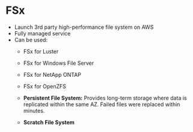 # FSx

- Launch 3rd party high-performance file system on AWS 
- Fully managed service
- Can be used: 
  - FSx for Luster
  - FSx for Windows File Server 
  - FSx for NetApp ONTAP
  - FSx for OpenZFS

  - **Persistent File System:** Provides long-term storage where data is replicated within the same AZ. Failed
   files were replaced within minutes.
  - **Scratch File System** 